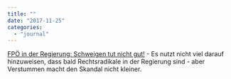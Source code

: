 ```yaml
---
title: ""
date: "2017-11-25"
categories: 
  - "journal"
---
```


[FPÖ in der Regierung: Schweigen tut nicht gut!](http://mobil.derstandard.at/2000068439418/FPOe-in-der-Regierung-Schweigen-tut-nicht-gut) - Es nutzt nicht viel darauf hinzuweisen, dass bald Rechtsradikale in der Regierung sind - aber Verstummen macht den Skandal nicht kleiner.

